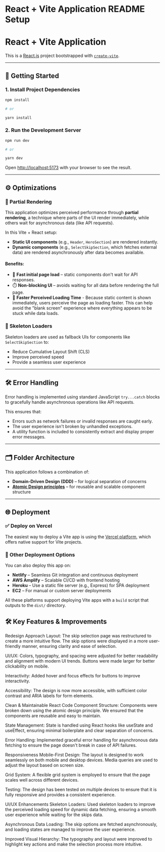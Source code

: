 # React + Vite Application README Setup

# React + Vite Application

This is a [React.js](https://react.dev/) project bootstrapped with [`create-vite`](https://github.com/vitejs/vite/tree/main/packages/create-vite).

---

## 🚀 Getting Started

### 1. Install Project Dependencies

```bash
npm install

# or

yarn install
```

### 2. Run the Development Server

```bash
npm run dev

# or

yarn dev
```

Open [http://localhost:5173](http://localhost:5173) with your browser to see the result.

---

## ⚙️ Optimizations

### 🔄 Partial Rendering

This application optimizes perceived performance through **partial rendering**, a technique where parts of the UI render immediately, while others wait for asynchronous data (like API requests).

In this Vite + React setup:

- **Static UI components** (e.g., `Header`, `HeroSection`) are rendered instantly.
- **Dynamic components** (e.g., `SelectSkipSection`, which fetches external data) are rendered asynchronously after data becomes available.

#### Benefits:

- 🚀 **Fast initial page load** – static components don't wait for API responses.
- ⏱️ **Non-blocking UI** – avoids waiting for all data before rendering the full page.
- 💨 **Faster Perceived Loading Time** - Because static content is shown immediately, users perceive the page as loading faster. This can help avoid the "blank screen" experience where everything appears to be stuck while data loads.

### 🦴 Skeleton Loaders

Skeleton loaders are used as fallback UIs for components like `SelectSkipSection` to:

- Reduce Cumulative Layout Shift (CLS)
- Improve perceived speed
- Provide a seamless user experience

---

## 🛠️ Error Handling

Error handling is implemented using standard JavaScript `try...catch` blocks to gracefully handle asynchronous operations like API requests.

This ensures that:

- Errors such as network failures or invalid responses are caught early.
- The user experience isn't broken by unhandled exceptions.
- A utility function is included to consistently extract and display proper error messages.

---

## 🗂️ Folder Architecture

This application follows a combination of:

- **Domain-Driven Design (DDD)** – for logical separation of concerns
- **[Atomic Design principles](https://rjroopal.medium.com/atomic-design-pattern-structuring-your-react-application-970dd57520f8)** – for reusable and scalable component structure

---

## 🌐 Deployment

### ✅ Deploy on Vercel

The easiest way to deploy a Vite app is using the [Vercel platform](https://vercel.com/docs/frameworks/vite), which offers native support for Vite projects.

### 🧩 Other Deployment Options

You can also deploy this app on:

- **Netlify** – Seamless Git integration and continuous deployment
- **AWS Amplify** – Scalable CI/CD with frontend hosting
- **Heroku** – Use a static file server (e.g., Express) for SPA deployment
- **EC2** – For manual or custom server deployments

All these platforms support deploying Vite apps with a `build` script that outputs to the `dist/` directory.

## 🛠️ Key Features & Improvements

Redesign Approach
Layout: The skip selection page was restructured to create a more intuitive flow. The skip options were displayed in a more user-friendly manner, ensuring clarity and ease of selection.

UI/UX: Colors, typography, and spacing were adjusted for better readability and alignment with modern UI trends. Buttons were made larger for better clickability on mobile.

Interactivity: Added hover and focus effects for buttons to improve interactivity.

Accessibility: The design is now more accessible, with sufficient color contrast and ARIA labels for form elements.

Clean & Maintainable React Code
Component Structure: Components were broken down using the atomic design principle. We ensured that the components are reusable and easy to maintain.

State Management: State is handled using React hooks like useState and useEffect, ensuring minimal boilerplate and clear separation of concerns.

Error Handling: Implemented graceful error handling for asynchronous data fetching to ensure the page doesn't break in case of API failures.

Responsiveness
Mobile-First Design: The layout is designed to work seamlessly on both mobile and desktop devices. Media queries are used to adjust the layout based on screen size.

Grid System: A flexible grid system is employed to ensure that the page scales well across different devices.

Testing: The design has been tested on multiple devices to ensure that it is fully responsive and provides a consistent experience.

UI/UX Enhancements
Skeleton Loaders: Used skeleton loaders to improve the perceived loading speed for dynamic data fetching, ensuring a smooth user experience while waiting for the skips data.

Asynchronous Data Loading: The skip options are fetched asynchronously, and loading states are managed to improve the user experience.

Improved Visual Hierarchy: The typography and layout were improved to highlight key actions and make the selection process more intuitive.
